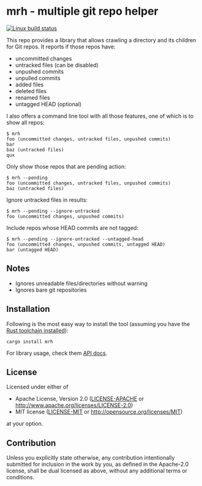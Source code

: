 # mrh - multiple git repo helper

[![Linux build status](https://travis-ci.org/tshepang/mrh.svg?branch=master)](https://travis-ci.org/tshepang/mrh)

This repo provides a library that allows crawling a directory and its
children for Git repos.
It reports if those repos have:

- uncommitted changes
- untracked files (can be disabled)
- unpushed commits
- unpulled commits
- added files
- deleted files
- renamed files
- untagged HEAD (optional)

I also offers a command line tool with all those features,
one of which is to show all repos:

    $ mrh
    foo (uncommitted changes, untracked files, unpushed commits)
    bar
    baz (untracked files)
    qux

Only show those repos that are pending action:

    $ mrh --pending
    foo (uncommitted changes, untracked files, unpushed commits)
    baz (untracked files)

Ignore untracked files in results:

    $ mrh --pending --ignore-untracked
    foo (uncommitted changes, unpushed commits)

Include repos whose HEAD commits are not tagged:

    $ mrh --pending --ignore-untracked --untagged-head
    foo (uncommitted changes, unpushed commits, untagged HEAD)
    bar (untagged HEAD)


## Notes

- Ignores unreadable files/directories without warning
- Ignores bare git repositories


## Installation

Following is the most easy way to install the tool
(assuming you have the [Rust toolchain installed][install]):

    cargo install mrh

For library usage, check them [API docs][docs].

[install]: https://www.rust-lang.org/en-US/install.html
[docs]: https://docs.rs/crate/mrh


## License

Licensed under either of

 * Apache License, Version 2.0
   ([LICENSE-APACHE](LICENSE-APACHE) or http://www.apache.org/licenses/LICENSE-2.0)
 * MIT license
   ([LICENSE-MIT](LICENSE-MIT) or http://opensource.org/licenses/MIT)

at your option.

## Contribution

Unless you explicitly state otherwise, any contribution intentionally submitted
for inclusion in the work by you, as defined in the Apache-2.0 license, shall be
dual licensed as above, without any additional terms or conditions.
